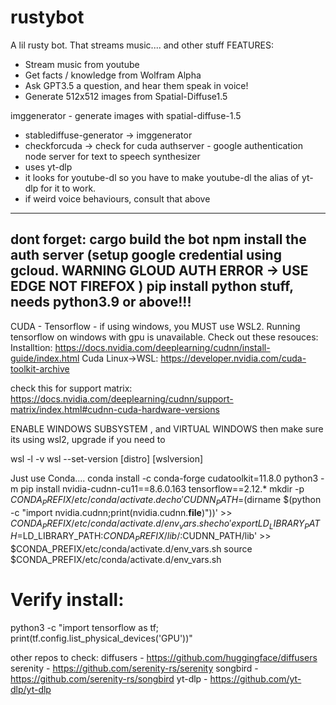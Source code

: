 # rustybot
A lil rusty bot. That streams music.... and other stuff
FEATURES: 
* Stream music from youtube
* Get facts / knowledge from Wolfram Alpha
* Ask GPT3.5 a question, and hear them speak in voice!
* Generate 512x512 images from Spatial-Diffuse1.5

imggenerator - generate images with spatial-diffuse-1.5
* stablediffuse-generator -> imggenerator
* checkforcuda -> check for cuda
authserver - google authentication node server for text to speech synthesizer
* uses yt-dlp
* it looks for youtube-dl so you have to make youtube-dl the alias of yt-dlp for it to work.
* if weird voice behaviours, consult that above
-------------------------------------------------------------------------------------------------------------------
dont forget:
cargo build the bot
npm install the auth server 
(setup google credential using gcloud. **WARNING** GLOUD AUTH ERROR -> USE EDGE NOT FIREFOX )
pip install python stuff, needs python3.9 or above!!!
-------------------------------------------------------------------------------------------------------------------
CUDA - Tensorflow - if using windows, you MUST use WSL2. Running tensorflow on windows with gpu is unavailable.
Check out these resouces:
Installtion: https://docs.nvidia.com/deeplearning/cudnn/install-guide/index.html
Cuda Linux->WSL: https://developer.nvidia.com/cuda-toolkit-archive

check this for support matrix:
https://docs.nvidia.com/deeplearning/cudnn/support-matrix/index.html#cudnn-cuda-hardware-versions

ENABLE WINDOWS SUBSYSTEM , and VIRTUAL WINDOWS
then make sure its using wsl2, upgrade if you need to

wsl -l -v
wsl --set-version [distro] [wslversion]

Just use Conda....
conda install -c conda-forge cudatoolkit=11.8.0
python3 -m pip install nvidia-cudnn-cu11==8.6.0.163 tensorflow==2.12.*
mkdir -p $CONDA_PREFIX/etc/conda/activate.d
echo 'CUDNN_PATH=$(dirname $(python -c "import nvidia.cudnn;print(nvidia.cudnn.__file__)"))' >> $CONDA_PREFIX/etc/conda/activate.d/env_vars.sh
echo 'export LD_LIBRARY_PATH=$LD_LIBRARY_PATH:$CONDA_PREFIX/lib/:$CUDNN_PATH/lib' >> $CONDA_PREFIX/etc/conda/activate.d/env_vars.sh
source $CONDA_PREFIX/etc/conda/activate.d/env_vars.sh
# Verify install:
python3 -c "import tensorflow as tf; print(tf.config.list_physical_devices('GPU'))"


other repos to check:
diffusers - https://github.com/huggingface/diffusers
serenity - https://github.com/serenity-rs/serenity
songbird - https://github.com/serenity-rs/songbird
yt-dlp - https://github.com/yt-dlp/yt-dlp